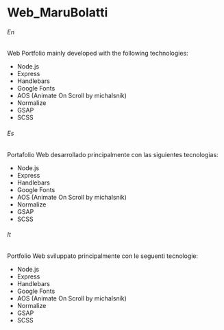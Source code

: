 # Web_MaruBolatti
###### En
Web Portfolio mainly developed with the following technologies:
* Node.js
* Express
* Handlebars
* Google Fonts
* AOS (Animate On Scroll by michalsnik)
* Normalize
* GSAP
* SCSS
###### Es
Portafolio Web desarrollado principalmente con las siguientes tecnologias:
* Node.js
* Express
* Handlebars
* Google Fonts
* AOS (Animate On Scroll by michalsnik)
* Normalize
* GSAP
* SCSS
###### It
Portfolio Web sviluppato principalmente con le seguenti tecnologie:
* Node.js
* Express
* Handlebars
* Google Fonts
* AOS (Animate On Scroll by michalsnik)
* Normalize
* GSAP
* SCSS
